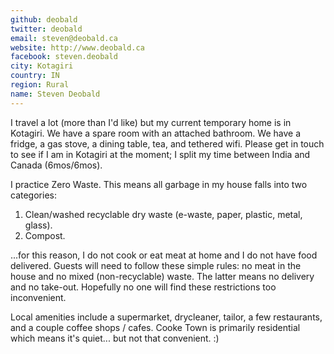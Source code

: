 ```yaml
---
github: deobald
twitter: deobald
email: steven@deobald.ca
website: http://www.deobald.ca
facebook: steven.deobald
city: Kotagiri
country: IN
region: Rural
name: Steven Deobald
---
```


I travel a lot (more than I'd like) but my current temporary home is in Kotagiri. We have a spare room with an attached bathroom. We have a fridge, a gas stove, a dining table, tea, and tethered wifi. Please get in touch to see if I am in Kotagiri at the moment; I split my time between India and Canada (6mos/6mos).

I practice Zero Waste. This means all garbage in my house falls into two categories:

1. Clean/washed recyclable dry waste (e-waste, paper, plastic, metal, glass).
2. Compost.

...for this reason, I do not cook or eat meat at home and I do not have food delivered. Guests will need to follow these simple rules: no meat in the house and no mixed (non-recyclable) waste. The latter means no delivery and no take-out. Hopefully no one will find these restrictions too inconvenient.

Local amenities include a supermarket, drycleaner, tailor, a few restaurants, and a couple coffee shops / cafes. Cooke Town is primarily residential which means it's quiet... but not that convenient. :)
